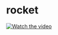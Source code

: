 # rocket
[![Watch the video](https://imgur.com/f04552b4-9800-4961-ab06-db52470f413f)](https://i.imgur.com/l01wLsH.mp4)
